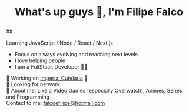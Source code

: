 # <p align="center">What's up guys 🖖, I'm Filipe Falco</p>

##<p>Learning JavaScript / Node / React / Next.js</p> 

* Focus on always evolving and reaching next levels
* I love helping people
* I am a FullStack Developer 👨‍💻

💼 Working on [Imperial Cutelaria](https://www.imperialcutelaria.com.br/) 🔪
<br/> 🤝 Looking for network
<br/> 💬 About me: Like a Video Games (especially Overwatch), Animes, Series and Programming
<br/> Contact to me: [falcoefilipe@hotmail.com](mailto:falcoefilipe@hotmail.com)
